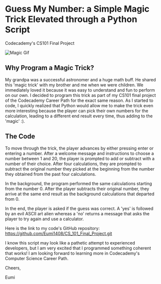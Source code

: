 # Guess My Number: a Simple Magic Trick Elevated through a Python Script
Codecademy's CS101 Final Project

![Magic Gif](https://media.giphy.com/media/12NUbkX6p4xOO4/giphy.gif)

## Why Program a Magic Trick?
My grandpa was a successful astronomer and a huge math buff. He shared this 'magic trick' with my brother and me when we were children. We immediately loved it because it was easy to understand and fun to perform on our own. I decided to program this trick as part of my CS101 final project of the Codecademy Career Path for the exact same reason. As I started to code, I quickly realized that Python would allow me to make the trick even more interesting because the player can pick their own numbers for the calculation, leading to a different end result every time, thus adding to the 'magic' :).

## The Code
To move through the trick, the player advances by either pressing enter or entering a number. After a welcome message and instructions to choose a number between 1 and 20, the player is prompted to add or subtract with a number of their choice. After four calculations, they are prompted to subtract the original number they picked at the beginning from the number they obtained from the past four calculations. 

In the background, the program performed the same calculations starting from the number 0. After the player subtracts their original number, they arrive at the same end result as the background calculations that departed from 0.

In the end, the player is asked if the guess was correct. A 'yes' is followed by an evil ASCII art alien whereas a 'no' returns a message that asks the player to try again and use a calculator.

Here is the link to my code's GitHub repository: https://github.com/Eumi1408/CS_101_Final_Project.git

I know this script may look like a pathetic attempt to experienced developers, but I am very excited that I programmed something coherent that works! I am looking forward to learning more in Codecademy's Computer Science Career Path.

Cheers,

Eumi


